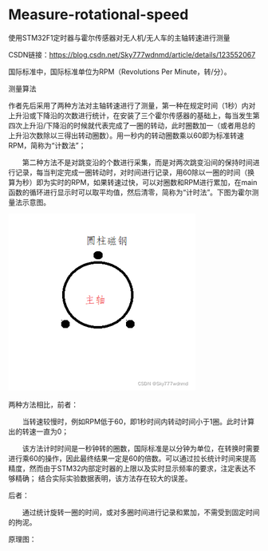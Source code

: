 # Measure-rotational-speed
使用STM32F1定时器与霍尔传感器对无人机/无人车的主轴转速进行测量

CSDN链接：https://blog.csdn.net/Sky777wdnmd/article/details/123552067

国际标准中，国际标准单位为RPM（Revolutions Per Minute，转/分）。

测量算法

  作者先后采用了两种方法对主轴转速进行了测量，第一种在规定时间（1秒）内对上升沿或下降沿的次数进行统计，在安装了三个霍尔传感器的基础上，每当发生第四次上升沿/下降沿的时候就代表完成了一圈的转动，此时圈数加一（或者用总的上升沿次数除以三得出转动圈数）。用一秒内的转动圈数乘以60即为标准转速RPM，简称为“计数法”；

　　第二种方法不是对跳变沿的个数进行采集，而是对两次跳变沿间的保持时间进行记录，每当判定完成一圈转动时，对时间进行记录，用60除以一圈的时间（换算为秒）即为实时的RPM，如果转速过快，可以对圈数和RPM进行累加，在main函数的循环进行显示时可以取平均值，然后清零，简称为“计时法”。下图为霍尔测量法示意图。

![image](https://github.com/XiaoWan-zi/Measure-rotational-speed/blob/main/image/%E4%BC%A0%E6%84%9F%E5%99%A8%E7%A4%BA%E6%84%8F%E5%9B%BE.png)


两种方法相比，前者：

　　当转速较慢时，例如RPM低于60，即1秒时间内转动时间小于1圈。此时计算出的转速一直为0；
  
　　该方法计时时间是一秒钟转的圈数，国际标准是以分钟为单位，在转换时需要进行乘60的操作，因此最终结果一定是60的倍数。可以通过拉长统计时间来提高精度，然而由于STM32内部定时器的上限以及实时显示频率的要求，注定表达不够精确；
结合实际实验数据表明，该方法存在较大的误差。

后者：

　　通过统计旋转一圈的时间，或对多圈时间进行记录和累加，不需受到固定时间的拘泥。
  
原理图：

